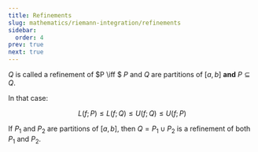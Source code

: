 ```yaml
---
title: Refinements
slug: mathematics/riemann-integration/refinements
sidebar:
  order: 4
prev: true
next: true
---
```


$Q$ is called a refinement of $P \iff $ $P$ and $Q$ are partitions of $[a,b]$
**and** $P\subseteq Q$.

In that case:

```math
L(f;P)
\le
L(f;Q)
\le
U(f;Q)
\le
U(f;P)
```

If $P_1$ and $P_2$ are partitions of $[a,b]$, then $Q=P_1\cup P_2$ is a
refinement of both $P_1$ and $P_2$.

